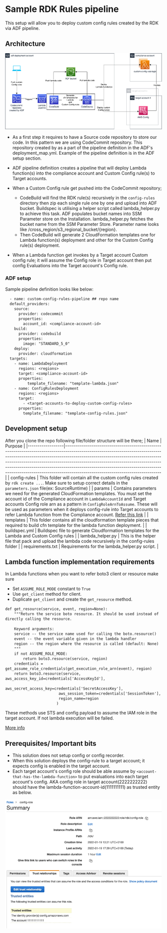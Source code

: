 # Sample RDK Rules pipeline
This setup will allow you to deploy custom config rules created by the RDK via ADF pipeline. 

## Architecture
![Architecture](./meta/custom-configs.png)
* As a first step it requires to have a Source code repository to store our code. In this pattern we are using CodeCommit repository. This repository created by as a part of the pipeline definition in the ADF's deployment_map.yml. Example of the pipeline definition is in the ADF setup section.
* ADF pipeline definition creates a pipeline that will deploy Lambda function(s) into the compliance account and Custom Config rule(s) to Target accounts.
* When a Custom Config rule get pushed into the CodeCommit repository; 
    - CodeBuild will find the RDK rule(s) recursively in the `config-rules` directory then zip each single rule one by one and upload into ADF bucket. Buildspec is utilising a helper script called lambda_helper.py to achieve this task. ADF populates bucket names into SSM Parameter store on the Installation. lambda_helper.py fetches the bucket name from the SSM Parameter Store. Parameter name looks like /cross_region/s3_regional_bucket/{region}.
    - Then CodeBuild will generate 2 CloudFormation templates one for Lambda function(s) deployment and other for the Custom Config rule(s) deployment.

* When a Lambda function get invokes by a Target account Custom config rule; it will assume the Config role in Target account then put config Evaluations into the Target account's Config rule.

### ADF setup
Sample pipeline definition looks like below:

```
  - name: custom-config-rules-pipeline ## repo name
  default_providers:
    source:
      provider: codecommit
      properties:
        account_id: <compliance-account-id>
    build:
      provider: codebuild
      properties:
        image: "STANDARD_5_0"
    deploy:
      provider: cloudformation
  targets:  
    - name: LambdaDeployment
      regions: <regions>
      target: <compliance-account-id>
      properties:
          template_filename: "template-lambda.json"
    - name: ConfigRulesDeployment
      regions: <regions>
      target:
        - <target-accounts-to-deploy-custom-config-rules> 
      properties:
        template_filename: "template-config-rules.json"
```


## Development setup
After you clone the repo following file/folder structure will be there;
| Name             | Purpose                                                                                                                                                                                                                                                                                                                                                                                                                                              |
|------------------|------------------------------------------------------------------------------------------------------------------------------------------------------------------------------------------------------------------------------------------------------------------------------------------------------------------------------------------------------------------------------------------------------------------------------------------------------|
| config-rules     | This folder will contain all the custom config rules created by `rdk create ...`. Make sure to setup correct details in the `parameters.json` file(ex: SourceRuntime)                                                                                                                                                                                                                                                                                |
| params           | Contains parameters we need for the generated CloudFormation templates. You must set the account id of the Compliance account in `LambdaAccountId` and Target accounts Config role arn as a pattern in `ConfigRoleArnToAssume`. These will be used as parameters when it deploys config-rule into Target accounts to refer Lambda function from the Compliance account. [Refer this link](/docs/user-guide.md#cloudformation-parameters-and-tagging) |
| templates        | This folder contains all the cloudformation template pieces that required to build cfn template for the lambda function deployment.                                                                                                                                                                                                                                                                                                                  |
| buildspec.yml    | Buildspec file to generate Cloudformation templates for the Lambda and Custom Config rules                                                                                                                                                                                                                                                                                                                                                           |
| lambda_helper.py | This is the helper file that pack and upload the lambda code recursively in the config-rules folder                                                                                                                                                                                                                                                                                                                                                  |
| requirements.txt | Requirements for the lambda_helper.py script.                                                                                                                                                                                                                                                                                                                                                                                                        |

## Lambda function implementation requirements
In Lambda functions when you want to refer boto3 client or resource make sure 
- Set `ASSUME_ROLE_MODE` constant to `True`
- Use `get_client` method for client.
- Duplicate `get_client` and create the `get_resource` method. 

```
def get_resource(service, event, region=None):
    """Return the service boto resource. It should be used instead of directly calling the resource.

    Keyword arguments:
    service -- the service name used for calling the boto.resource()
    event -- the event variable given in the lambda handler
    region -- the region where the resource is called (default: None)
    """
    if not ASSUME_ROLE_MODE:
        return boto3.resource(service, region)
    credentials = get_assume_role_credentials(get_execution_role_arn(event), region)
    return boto3.resource(service, aws_access_key_id=credentials['AccessKeyId'],
                        aws_secret_access_key=credentials['SecretAccessKey'],
                        aws_session_token=credentials['SessionToken'],
                        region_name=region
                       )
```
These methods use STS and config payload to assume the IAM role in the target account. If not lambda execution will be failed.


[More info](https://aws.amazon.com/blogs/mt/aws-config-rdk-multi-account-and-multi-region-deployment/)

## Prerequisites/ Important bits
- This solution does not setup config or config recorder.
- When this solution deploys the config-rule to a target account; it expects config is enabled in the target account.
- Each target account's config role should be able assume by `<account-that-has-the-lambda-function>` to put evaluations into each target account's config. AKA config role in target account(2222222222) should have the lambda-function-account-id(1111111111) as trusted entity as below. 

![Trusted entiry](./meta/lambda-account-id-trusted-entiry.png)
